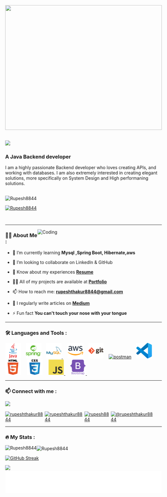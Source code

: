 <div align="center">
  <img src="https://media.giphy.com/media/dWesBcTLavkZuG35MI/giphy.gif" width="100%" height="400" />
</div>


<div style="display: flex; justify-content: space-around;" >
<div>

<br/><img src="https://readme-typing-svg.herokuapp.com?font=Architects+Daughter&amp;color=000000&amp;size=30&amp;lines=Hey!+👋+It's+Rupesh+Thakur!;Learning+Java+Backend+...;" style="max-width: 100%;">
<br/>
<h3 align="left">A Java Backend developer</h3>
I am a highly passionate Backend developer who loves creating APIs, and working with databases. I am also extremely interested in creating elegant solutions, more specifically on System Design and High performaning solutions.
</div>
</div>
<br>
<p align="left"> <img src="https://komarev.com/ghpvc/?username=Rupesh8844&label=Profile%20views&color=0e75b6&style=flat" alt="Rupesh8844" /> </p>

<p align="left"> <a href="https://github.com/ryo-ma/github-profile-trophy"><img src="https://github-profile-trophy.vercel.app/?username=Rupesh8844" alt="Rupesh8844" /></a> </p>
<br>

---

<div>
    <img align="right" alt="Coding" width="400" src="https://i.pinimg.com/originals/18/a4/94/18a4949fc9c8067172d3b96e302e7097.gif">
</div>

### :woman_technologist: About Me :
 
- 🌱 I’m currently learning **Mysql ,Spring Boot, Hibernate,aws**

- 👯 I’m looking to collaborate on LinkedIn & GitHub

- 📄 Know about my experiences [**Resume**](https://drive.google.com/drive/folders/1cierROdp0_HLE9Op-qUEzlerZMzBYZet?usp=sharing)

- 👨‍💻 All of my projects are available at [**Portfolio**](https://rupeshthakur.netlify.app/)

- 📫 How to reach me: **rupeshthakur8844@gmail.com**

- 📝 I regularly write articles on [**Medium**](https://medium.com/@rupeshthakur8844)

- ⚡ Fun fact **You can't touch your nose with your tongue**

---

### :hammer_and_wrench: Languages and Tools :

<p align="left">
  <a href="https://www.java.com" target="_blank" rel="noreferrer"><img src="https://github.com/devicons/devicon/blob/master/icons/java/java-original-wordmark.svg" title="Java" alt="Java" width="50" height="50"/></a>&nbsp;   &nbsp;
<a href="https://spring.io/" target="_blank" rel="noreferrer"><img src="https://github.com/devicons/devicon/blob/master/icons/spring/spring-original-wordmark.svg" title="Spring" alt="Spring" width="50" height="50"/></a>&nbsp;   &nbsp;
<a href="https://www.mysql.com/" target="_blank" rel="noreferrer"> <img src="https://github.com/devicons/devicon/blob/master/icons/mysql/mysql-original-wordmark.svg" title="MySQL"  alt="MySQL" width="50" height="50"/> </a>&nbsp;   &nbsp;
<a href="https://aws.amazon.com" target="_blank" rel="noreferrer"> <img src="https://raw.githubusercontent.com/devicons/devicon/master/icons/amazonwebservices/amazonwebservices-original-wordmark.svg" alt="aws" width="50" height="50"/></a>&nbsp;   &nbsp;
<a href="https://git-scm.com/" target="_blank" rel="noreferrer"><img src="https://github.com/devicons/devicon/blob/master/icons/git/git-original-wordmark.svg" title="Git" alt="Git" width="50" height="50"/></a>&nbsp;   &nbsp;
<a href="https://postman.com" target="_blank" rel="noreferrer"> <img src="https://www.vectorlogo.zone/logos/getpostman/getpostman-icon.svg" alt="postman" width="50"   height="50"/></a>&nbsp;   &nbsp;
<a target="_blank" rel="noopener noreferrer" href="https://raw.githubusercontent.com/github/explore/80688e429a7d4ef2fca1e82350fe8e3517d3494d/topics/visual-studio-code/visual-studio-code.png"><img  alt="Visual Studio Code" src="https://raw.githubusercontent.com/github/explore/80688e429a7d4ef2fca1e82350fe8e3517d3494d/topics/visual-studio-code/visual-studio-code.png" width="50" height="50" style="max-width: 100%;"></a> &nbsp;   &nbsp;
<a target="_blank" rel="noopener noreferrer" href="https://raw.githubusercontent.com/devicons/devicon/master/icons/html5/html5-original-wordmark.svg"><img src="https://raw.githubusercontent.com/devicons/devicon/master/icons/html5/html5-original-wordmark.svg" alt="html5" width="50" height="50" style="max-width: 100%;"></a>  &nbsp;   &nbsp;
  <a target="_blank" rel="noopener noreferrer" href="https://raw.githubusercontent.com/devicons/devicon/master/icons/css3/css3-original-wordmark.svg"><img src="https://raw.githubusercontent.com/devicons/devicon/master/icons/css3/css3-original-wordmark.svg" alt="css3" width="50" height="50" style="max-width: 100%;"></a>  &nbsp;   &nbsp;
  <a href="https://developer.mozilla.org/en-US/docs/Web/JavaScript" target="_blank" rel="noreferrer"><img src="https://github.com/devicons/devicon/blob/master/icons/javascript/javascript-original.svg" title="JavaScript" alt="JavaScript" width="50" height="50"/> </a> &nbsp;   &nbsp;
<a href="https://getbootstrap.com" target="_blank" rel="noreferrer"> <img src="https://raw.githubusercontent.com/devicons/devicon/master/icons/bootstrap/bootstrap-plain-wordmark.svg" alt="bootstrap" width="50" height="50"/> </a> &nbsp;   &nbsp;

</p>

---
### :mailbox: Connect with me :

<img src="https://raw.githubusercontent.com/ShahriarShafin/ShahriarShafin/main/Assets/handshake.gif" width="100px" style="max-width: 100%;"><br>

<p align="left"; style="display: flex;justify-content: space-evenly;width: 40%;">
<a href="https://www.linkedin.com/in/rupeshthakur8844/" target="blank"><img align="center" src="https://raw.githubusercontent.com/rahuldkjain/github-profile-readme-generator/master/src/images/icons/Social/linked-in-alt.svg" alt="rupeshthakur8844" height="40" width="50" /></a>&nbsp;   &nbsp;
<a href="https://www.hackerrank.com/rupeshthakur8844" target="blank"><img align="center" src="https://raw.githubusercontent.com/rahuldkjain/github-profile-readme-generator/master/src/images/icons/Social/hackerrank.svg" alt="rupeshthakur8844" height="40" width="50" /></a>&nbsp;   &nbsp;
<a href="https://www.leetcode.com/rupesh8844" target="blank"><img align="center" src="https://raw.githubusercontent.com/rahuldkjain/github-profile-readme-generator/master/src/images/icons/Social/leet-code.svg" alt="rupesh8844" height="40" width="50" /></a>&nbsp;   &nbsp;
<a href="https://medium.com/@rupeshthakur8844" target="blank"><img align="center" src="https://raw.githubusercontent.com/rahuldkjain/github-profile-readme-generator/master/src/images/icons/Social/medium.svg" alt="@rupeshthakur8844" height="40" width="50" /></a>&nbsp;   &nbsp;
</p>

---

### :fire: My Stats :

<p><img align="left" src="https://github-readme-stats.vercel.app/api/top-langs?username=Rupesh8844&show_icons=true&locale=en&layout=compact&theme=vision-friendly-dark" alt="Rupesh8844" /></p>

<p><img align="center" src="https://github-readme-stats.vercel.app/api?username=Rupesh8844&show_icons=true&locale=en&layout=compact&theme=vision-friendly-dark" alt="Rupesh8844"/></p>

[![GitHub Streak](http://github-readme-streak-stats.herokuapp.com?user=Rupesh8844&theme=dark&background=000000)](https://git.io/streak-stats)

<img src="https://activity-graph.herokuapp.com/graph?username=Rupesh8844&theme=xcode">

<code>
<a target="_blank" rel="noopener noreferrer" href="https://github.com/Kushal997-das/Kushal997-das/blob/master/Profile%20generator/marquee.svg"><img align="center" height="70" alt="Thanks" width="100%" src="https://github.com/Kushal997-das/Kushal997-das/raw/master/Profile%20generator/marquee.svg" style="max-width: 100%;"></a>
</code>
